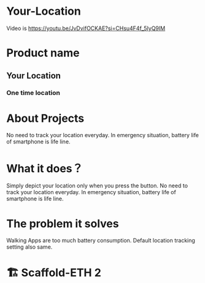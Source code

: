 # Your-Location 
Video is 
https://youtu.be/JvDvifOCKAE?si=CHsu4F4f_5IyQ9IM

# Product name
## Your Location
### One time location 

# About Projects
No need to track your location everyday.
In emergency situation, battery life of smartphone is life line.

# What it does？
Simply depict your location only when you press the button.
No need to track your location everyday.
In emergency situation, battery life of smartphone is life line.
 
# The problem it solves
Walking Apps are too much battery consumption.
Default location tracking setting also same.


# 🏗 Scaffold-ETH 2
